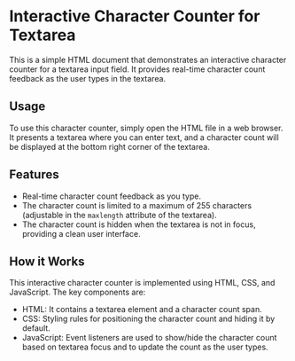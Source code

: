 # Interactive Character Counter for Textarea

This is a simple HTML document that demonstrates an interactive character counter for a textarea input field. It provides real-time character count feedback as the user types in the textarea.

## Usage

To use this character counter, simply open the HTML file in a web browser. It presents a textarea where you can enter text, and a character count will be displayed at the bottom right corner of the textarea.

## Features

- Real-time character count feedback as you type.
- The character count is limited to a maximum of 255 characters (adjustable in the `maxlength` attribute of the textarea).
- The character count is hidden when the textarea is not in focus, providing a clean user interface.

## How it Works

This interactive character counter is implemented using HTML, CSS, and JavaScript. The key components are:

- HTML: It contains a textarea element and a character count span.
- CSS: Styling rules for positioning the character count and hiding it by default.
- JavaScript: Event listeners are used to show/hide the character count based on textarea focus and to update the count as the user types.
